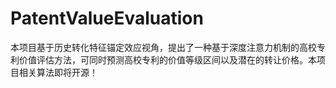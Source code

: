 # PatentValueEvaluation
本项目基于历史转化特征锚定效应视角，提出了一种基于深度注意力机制的高校专利价值评估方法，可同时预测高校专利的价值等级区间以及潜在的转让价格。本项目相关算法即将开源！
